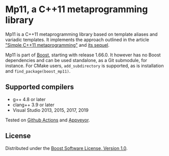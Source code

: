 # Mp11, a C++11 metaprogramming library

Mp11 is a C++11 metaprogramming library based on template aliases and variadic templates.
It implements the approach outlined in the article
["Simple C++11 metaprogramming"](https://www.boost.org/libs/mp11/doc/html/simple_cxx11_metaprogramming.html)
and [its sequel](https://www.boost.org/libs/mp11/doc/html/simple_cxx11_metaprogramming_2.html).

Mp11 is part of [Boost](http://boost.org/libs/mp11), starting with release 1.66.0. It
however has no Boost dependencies and can be used standalone, as a Git submodule, for
instance. For CMake users, `add_subdirectory` is supported, as is installation and
`find_package(boost_mp11)`.

## Supported compilers

* g++ 4.8 or later
* clang++ 3.9 or later
* Visual Studio 2013, 2015, 2017, 2019

Tested on [Github Actions](https://github.com/boostorg/mp11/actions) and [Appveyor](https://ci.appveyor.com/project/pdimov/mp11/).

## License

Distributed under the [Boost Software License, Version 1.0](http://boost.org/LICENSE_1_0.txt).

